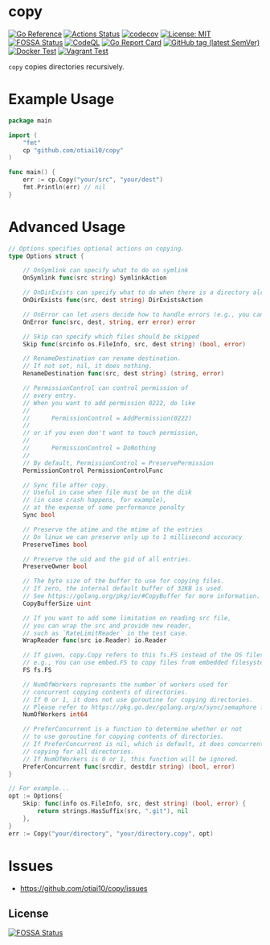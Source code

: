 # copy

[![Go Reference](https://pkg.go.dev/badge/github.com/otiai10/copy.svg)](https://pkg.go.dev/github.com/otiai10/copy)
[![Actions Status](https://github.com/otiai10/copy/workflows/Go/badge.svg)](https://github.com/otiai10/copy/actions)
[![codecov](https://codecov.io/gh/otiai10/copy/branch/main/graph/badge.svg)](https://codecov.io/gh/otiai10/copy)
[![License: MIT](https://img.shields.io/badge/License-MIT-green.svg)](https://github.com/otiai10/copy/blob/main/LICENSE)
[![FOSSA Status](https://app.fossa.com/api/projects/git%2Bgithub.com%2Fotiai10%2Fcopy.svg?type=shield)](https://app.fossa.com/projects/git%2Bgithub.com%2Fotiai10%2Fcopy?ref=badge_shield)
[![CodeQL](https://github.com/otiai10/copy/actions/workflows/codeql-analysis.yml/badge.svg)](https://github.com/otiai10/copy/actions/workflows/codeql-analysis.yml)
[![Go Report Card](https://goreportcard.com/badge/github.com/otiai10/copy)](https://goreportcard.com/report/github.com/otiai10/copy)
[![GitHub tag (latest SemVer)](https://img.shields.io/github/v/tag/otiai10/copy?sort=semver)](https://pkg.go.dev/github.com/otiai10/copy)
[![Docker Test](https://github.com/otiai10/copy/actions/workflows/docker-test.yml/badge.svg)](https://github.com/otiai10/copy/actions/workflows/docker-test.yml)
[![Vagrant Test](https://github.com/otiai10/copy/actions/workflows/vagrant-test.yml/badge.svg)](https://github.com/otiai10/copy/actions/workflows/vagrant-test.yml)

`copy` copies directories recursively.

# Example Usage

```go
package main

import (
	"fmt"
	cp "github.com/otiai10/copy"
)

func main() {
	err := cp.Copy("your/src", "your/dest")
	fmt.Println(err) // nil
}
```

# Advanced Usage

```go
// Options specifies optional actions on copying.
type Options struct {

	// OnSymlink can specify what to do on symlink
	OnSymlink func(src string) SymlinkAction

	// OnDirExists can specify what to do when there is a directory already existing in destination.
	OnDirExists func(src, dest string) DirExistsAction

	// OnError can let users decide how to handle errors (e.g., you can suppress specific error).
	OnError func(src, dest, string, err error) error

	// Skip can specify which files should be skipped
	Skip func(srcinfo os.FileInfo, src, dest string) (bool, error)

	// RenameDestination can rename destination.
	// If not set, nil, it does nothing.
	RenameDestination func(src, dest string) (string, error)

	// PermissionControl can control permission of
	// every entry.
	// When you want to add permission 0222, do like
	//
	//		PermissionControl = AddPermission(0222)
	//
	// or if you even don't want to touch permission,
	//
	//		PermissionControl = DoNothing
	//
	// By default, PermissionControl = PreservePermission
	PermissionControl PermissionControlFunc

	// Sync file after copy.
	// Useful in case when file must be on the disk
	// (in case crash happens, for example),
	// at the expense of some performance penalty
	Sync bool

	// Preserve the atime and the mtime of the entries
	// On linux we can preserve only up to 1 millisecond accuracy
	PreserveTimes bool

	// Preserve the uid and the gid of all entries.
	PreserveOwner bool

	// The byte size of the buffer to use for copying files.
	// If zero, the internal default buffer of 32KB is used.
	// See https://golang.org/pkg/io/#CopyBuffer for more information.
	CopyBufferSize uint

	// If you want to add some limitation on reading src file,
	// you can wrap the src and provide new reader,
	// such as `RateLimitReader` in the test case.
	WrapReader func(src io.Reader) io.Reader

	// If given, copy.Copy refers to this fs.FS instead of the OS filesystem.
	// e.g., You can use embed.FS to copy files from embedded filesystem.
	FS fs.FS

	// NumOfWorkers represents the number of workers used for
	// concurrent copying contents of directories.
	// If 0 or 1, it does not use goroutine for copying directories.
	// Please refer to https://pkg.go.dev/golang.org/x/sync/semaphore for more details.
	NumOfWorkers int64

	// PreferConcurrent is a function to determine whether or not
	// to use goroutine for copying contents of directories.
	// If PreferConcurrent is nil, which is default, it does concurrent
	// copying for all directories.
	// If NumOfWorkers is 0 or 1, this function will be ignored.
	PreferConcurrent func(srcdir, destdir string) (bool, error)
}
```

```go
// For example...
opt := Options{
	Skip: func(info os.FileInfo, src, dest string) (bool, error) {
		return strings.HasSuffix(src, ".git"), nil
	},
}
err := Copy("your/directory", "your/directory.copy", opt)
```

# Issues

- https://github.com/otiai10/copy/issues


## License
[![FOSSA Status](https://app.fossa.com/api/projects/git%2Bgithub.com%2Fotiai10%2Fcopy.svg?type=large)](https://app.fossa.com/projects/git%2Bgithub.com%2Fotiai10%2Fcopy?ref=badge_large)
